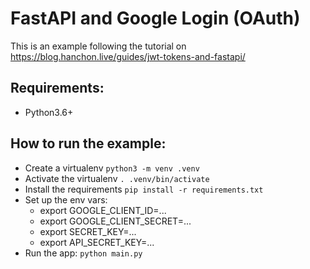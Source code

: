 # FastAPI and Google Login (OAuth)
This is an example following the tutorial on https://blog.hanchon.live/guides/jwt-tokens-and-fastapi/

## Requirements:
- Python3.6+

## How to run the example:
- Create a virtualenv `python3 -m venv .venv`
- Activate the virtualenv `. .venv/bin/activate`
- Install the requirements `pip install -r requirements.txt`
- Set up the env vars:
    - export GOOGLE_CLIENT_ID=...
    - export GOOGLE_CLIENT_SECRET=...
    - export SECRET_KEY=...
    - export API_SECRET_KEY=...
- Run the app: `python main.py`
